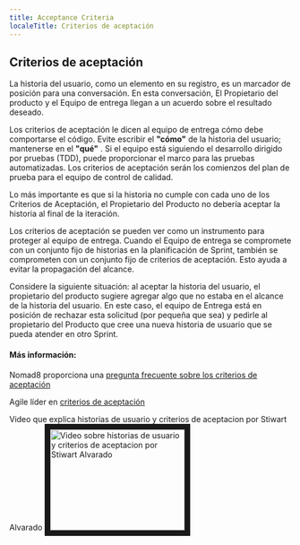 ```yaml
---
title: Acceptance Criteria
localeTitle: Criterios de aceptación
---
```

## Criterios de aceptación

La historia del usuario, como un elemento en su registro, es un marcador de posición para una conversación. En esta conversación, El Propietario del producto y el Equipo de entrega llegan a un acuerdo sobre el resultado deseado.

Los criterios de aceptación le dicen al equipo de entrega cómo debe comportarse el código. Evite escribir el **"cómo"** de la historia del usuario; mantenerse en el **"qué"** . Si el equipo está siguiendo el desarrollo dirigido por pruebas (TDD), puede proporcionar el marco para las pruebas automatizadas. Los criterios de aceptación serán los comienzos del plan de prueba para el equipo de control de calidad.

Lo más importante es que si la historia no cumple con cada uno de los Criterios de Aceptación, el Propietario del Producto no debería aceptar la historia al final de la iteración.

Los criterios de aceptación se pueden ver como un instrumento para proteger al equipo de entrega. Cuando el Equipo de entrega se compromete con un conjunto fijo de historias en la planificación de Sprint, también se comprometen con un conjunto fijo de criterios de aceptación. Esto ayuda a evitar la propagación del alcance.

Considere la siguiente situación: al aceptar la historia del usuario, el propietario del producto sugiere agregar algo que no estaba en el alcance de la historia del usuario. En este caso, el equipo de Entrega está en posición de rechazar esta solicitud (por pequeña que sea) y pedirle al propietario del Producto que cree una nueva historia de usuario que se pueda atender en otro Sprint.

#### Más información:

Nomad8 proporciona una [pregunta frecuente sobre los criterios de aceptación](https://nomad8.com/acceptance_criteria/)

Agile líder en [criterios de aceptación](https://www.leadingagile.com/2014/09/acceptance-criteria/)

Video que explica historias de usuario y criterios de aceptacion por Stiwart Alvarado
<a href="http://www.youtube.com/watch?feature=player_embedded&v=AwdF8e1DeTk" target="_blank"><img src="http://img.youtube.com/vi/AwdF8e1DeTk/0.jpg" alt="Video sobre historias de usuario y criterios de aceptacion por Stiwart Alvarado" width="240" height="180" border="10" /></a>
